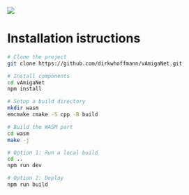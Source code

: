 
<p align="center">
  <div><img src="https://dirkwhoffmann.github.io/vAmiga/images/va-net-banner-1.png"></div>
</p>

# Installation istructions

```bash
# Clone the project
git clone https://github.com/dirkwhoffmann/vAmigaNet.git

# Install components
cd vAmigaNet 
npm install

# Setup a build directory
mkdir wasm
emcmake cmake -S cpp -B build

# Build the WASM part
cd wasm
make -j

# Option 1: Run a local build
cd ..
npm run dev

# Option 2: Deploy
npm run build
```
